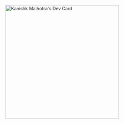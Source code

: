 <a href="https://app.daily.dev/kanishkm08"><img src="https://api.daily.dev/devcards/v2/adO0Hkagt8mzPtFC2xqtE.png?type=default&r=a6v" width="356" alt="Kanishk Malhotra's Dev Card"/></a>

<!--
**KanishkM08/KanishkM08** is a ✨ _special_ ✨ repository because its `README.md` (this file) appears on your GitHub profile.

Here are some ideas to get you started:

- 🔭 I’m currently working on ...
- 🌱 I’m currently learning ...
- 👯 I’m looking to collaborate on ...
- 🤔 I’m looking for help with ...
- 💬 Ask me about ...
- 📫 How to reach me: ...
- 😄 Pronouns: ...
- ⚡ Fun fact: ...
-->
